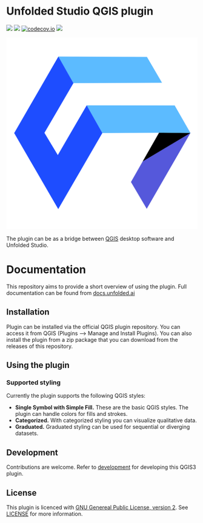 
# Unfolded Studio QGIS plugin
![](https://github.com/UnfoldedInc/qgis-plugin/workflows/Tests/badge.svg)
![](https://github.com/UnfoldedInc/qgis-plugin/workflows/TestsLTR/badge.svg)
[![codecov.io](https://codecov.io/github/UnfoldedInc/qgis-plugin/coverage.svg?branch=master)](https://codecov.io/github/UnfoldedInc/qgis-plugin?branch=master)
![](https://github.com/UnfoldedInc/qgis-plugin/workflows/Release/badge.svg)

![Unfolded logo](docs/uf_qgis_logo.svg)

The plugin can be as a bridge between [QGIS](http://qgis.org/) desktop software and Unfolded Studio. 

# Documentation 
This repository aims to provide a short overview of using the plugin. Full documentation can be found from [docs.unfolded.ai](https://docs.unfolded.ai/)

## Installation
Plugin can be installed via the official QGIS plugin repository. You can access it from QGIS (Plugins --> Manage and Install Plugins). You can also install the plugin from a zip package that you can download from the releases of this repository. 

## Using the plugin

### Supported styling
Currently the plugin supports the following QGIS styles:

 - **Single Symbol with Simple Fill.** These are the basic QGIS styles. The plugin can handle colors for fills and strokes. 
 - **Categorized.** With categorized styling you can visualize qualitative data. 
 - **Graduated.** Graduated styling can be used for sequential or diverging datasets. 

## Development
Contributions are welcome. Refer to [development](docs/development.md) for developing this QGIS3 plugin.

## License
This plugin is licenced with
[GNU Genereal Public License, version 2](https://www.gnu.org/licenses/old-licenses/gpl-2.0.en.html).
See [LICENSE](LICENSE) for more information.
